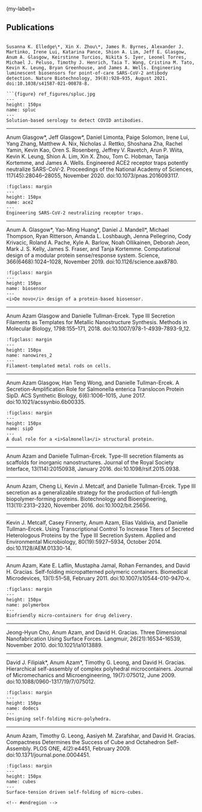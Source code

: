 <!-- #region -->
(my-label)=
## Publications

```{div} full-width

Susanna K. Elledge\*, Xin X. Zhou\*, James R. Byrnes, Alexander J. Martinko, Irene Lui, Katarina Pance, Shion A. Lim, Jeff E. Glasgow, Anum A. Glasgow, Keirstinne Turcios, Nikita S. Iyer, Leonel Torres, Michael J. Peluso, Timothy J. Henrich, Taia T. Wang, Cristina M. Tato, Kevin K. Leung, Bryan Greenhouse, and James A. Wells. Engineering luminescent biosensors for point-of-care SARS-CoV-2 antibody detection. Nature Biotechnology, 39(8):928–935, August 2021. doi:10.1038/s41587-021-00878-8.

```{figure} ref_figures/spluc.jpg
---
height: 150px
name: spluc
---
Solution-based serology to detect COVID antibodies.
```
---

Anum Glasgow\*, Jeff Glasgow\*, Daniel Limonta, Paige Solomon, Irene Lui, Yang Zhang, Matthew A. Nix, Nicholas J. Rettko, Shoshana Zha, Rachel Yamin, Kevin Kao, Oren S. Rosenberg, Jeffrey V. Ravetch, Arun P. Wiita, Kevin K. Leung, Shion A. Lim, Xin X. Zhou, Tom C. Hobman, Tanja Kortemme, and James A. Wells. Engineered ACE2 receptor traps potently neutralize SARS-CoV-2. Proceedings of the National Academy of Sciences, 117(45):28046–28055, November 2020. doi:10.1073/pnas.2016093117.

```{figure} ref_figures/ace2.jpg
:figclass: margin
---
height: 150px
name: ace2
---
Engineering SARS-CoV-2 neutralizing receptor traps.
```
---

Anum A. Glasgow\*, Yao-Ming Huang\*, Daniel J. Mandell\*, Michael Thompson, Ryan Ritterson, Amanda L. Loshbaugh, Jenna Pellegrino, Cody Krivacic, Roland A. Pache, Kyle A. Barlow, Noah Ollikainen, Deborah Jeon, Mark J. S. Kelly, James S. Fraser, and Tanja Kortemme. Computational design of a modular protein sense/response system. Science, 366(6468):1024–1028, November 2019. doi:10.1126/science.aax8780.

```{figure} ref_figures/biosensor.png
:figclass: margin
---
height: 150px
name: biosensor
---
<i>De novo</i> design of a protein-based biosensor.
```
---

Anum Azam Glasgow and Danielle Tullman-Ercek. Type III Secretion Filaments as Templates for Metallic Nanostructure Synthesis. Methods in Molecular Biology, 1798:155–171, 2018. doi:10.1007/978-1-4939-7893-9_12.

```{figure} ref_figures/nanowires_2.png
:figclass: margin
---
height: 150px
name: nanowires_2
---
Filament-templated metal rods on cells.
```
---

Anum Azam Glasgow, Han Teng Wong, and Danielle Tullman-Ercek. A Secretion-Amplification Role for Salmonella enterica Translocon Protein SipD. ACS Synthetic Biology, 6(6):1006–1015, June 2017. doi:10.1021/acssynbio.6b00335.

```{figure} ref_figures/sipD.jpg
:figclass: margin
---
height: 150px
name: sipD
---
A dual role for a <i>Salmonella</i> structural protein.
```
---

Anum Azam and Danielle Tullman-Ercek. Type-III secretion filaments as scaffolds for inorganic nanostructures. Journal of the Royal Society Interface, 13(114):20150938, January 2016. doi:10.1098/rsif.2015.0938.

---

Anum Azam, Cheng Li, Kevin J. Metcalf, and Danielle Tullman-Ercek. Type III secretion as a generalizable strategy for the production of full-length biopolymer-forming proteins. Biotechnology and Bioengineering, 113(11):2313–2320, November 2016. doi:10.1002/bit.25656.

---

Kevin J. Metcalf, Casey Finnerty, Anum Azam, Elias Valdivia, and Danielle Tullman-Ercek. Using Transcriptional Control To Increase Titers of Secreted Heterologous Proteins by the Type III Secretion System. Applied and Environmental Microbiology, 80(19):5927–5934, October 2014. doi:10.1128/AEM.01330-14.

---

Anum Azam, Kate E. Laflin, Mustapha Jamal, Rohan Fernandes, and David H. Gracias. Self-folding micropatterned polymeric containers. Biomedical Microdevices, 13(1):51–58, February 2011. doi:10.1007/s10544-010-9470-x.

```{figure} ref_figures/polymerbox.jpg
:figclass: margin
---
height: 150px
name: polymerbox
---
Biofriendly micro-containers for drug delivery.
```
---

Jeong-Hyun Cho, Anum Azam, and David H. Gracias. Three Dimensional Nanofabrication Using Surface Forces. Langmuir, 26(21):16534–16539, November 2010. doi:10.1021/la1013889.

---

David J. Filipiak\*, Anum Azam\*, Timothy G. Leong, and David H. Gracias. Hierarchical self-assembly of complex polyhedral microcontainers. Journal of Micromechanics and Microengineering, 19(7):075012, June 2009. doi:10.1088/0960-1317/19/7/075012.

```{figure} ref_figures/dodecs.jpg
:figclass: margin
---
height: 150px
name: dodecs
---
Designing self-folding micro-polyhedra.
```
---

Anum Azam, Timothy G. Leong, Aasiyeh M. Zarafshar, and David H. Gracias. Compactness Determines the Success of Cube and Octahedron Self-Assembly. PLOS ONE, 4(2):e4451, February 2009. doi:10.1371/journal.pone.0004451.

```{figure} ref_figures/cubes.png
:figclass: margin
---
height: 150px
name: cubes
---
Surface-tension driven self-folding of micro-cubes.
```

```
<!-- #endregion -->
